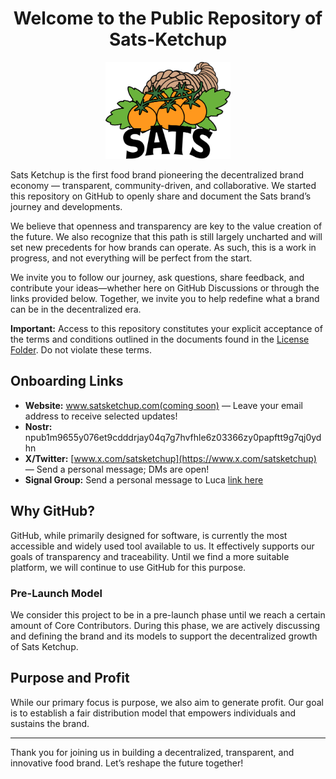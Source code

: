 <div align="center">

# Welcome to the Public Repository of Sats-Ketchup

<img src="_Files/Designs/Logo/Logo_Sats_FullColor_LucaRaimondi.png" alt="Sats Ketchup Logo" width="200"/>

</div>

Sats Ketchup is the first food brand pioneering the decentralized brand economy — transparent, community-driven, and collaborative. We started this repository on GitHub to openly share and document the Sats brand’s journey and developments.

We believe that openness and transparency are key to the value creation of the future. We also recognize that this path is still largely uncharted and will set new precedents for how brands can operate. As such, this is a work in progress, and not everything will be perfect from the start.

We invite you to follow our journey, ask questions, share feedback, and contribute your ideas—whether here on GitHub Discussions or through the links provided below. Together, we invite you to help redefine what a brand can be in the decentralized era.

**Important:** Access to this repository constitutes your explicit acceptance of the terms and conditions outlined in the documents found in the [License Folder](https://github.com/bahuwrihi/Sats-Ketchup/tree/807ae7e54d1e9b974d9f4c50970269568f528bfd/License%20%26%20Guideline/Current). Do not violate these terms.

## Onboarding Links

- **Website:** [www.satsketchup.com(coming soon)](https://www.satsketchup.com) — Leave your email address to receive selected updates!
- **Nostr:** npub1m9655y076et9cdddrjay04q7g7hvfhle6z03366zy0papftt9g7qj0ydhn
- **X/Twitter:** [www.x.com/satsketchup](https://www.x.com/satsketchup) — Send a personal message; DMs are open!
- **Signal Group:** Send a personal message to Luca [link here](https://signal.me/#eu/XoLhmOC7eLBRC84JAdbm_o5N7KENB8-GuS4JIeCVZFIYulncwX1Mz46T4Erih0w-)


## Why GitHub?

GitHub, while primarily designed for software, is currently the most accessible and widely used tool available to us. It effectively supports our goals of transparency and traceability. Until we find a more suitable platform, we will continue to use GitHub for this purpose.

### Pre-Launch Model

We consider this project to be in a pre-launch phase until we reach a certain amount of Core Contributors. During this phase, we are actively discussing and defining the brand and its models to support the decentralized growth of Sats Ketchup.

## Purpose and Profit

While our primary focus is purpose, we also aim to generate profit. Our goal is to establish a fair distribution model that empowers individuals and sustains the brand.

---

Thank you for joining us in building a decentralized, transparent, and innovative food brand. Let’s reshape the future together!
